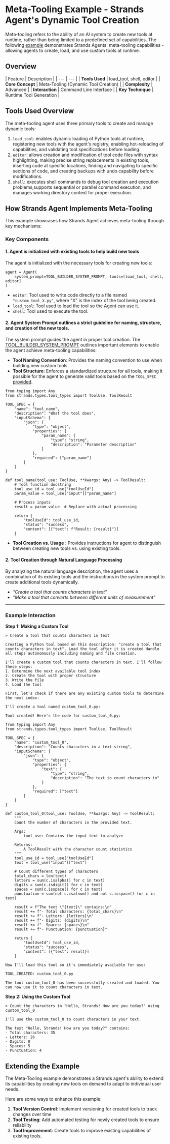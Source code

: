 # Meta-Tooling Example - Strands Agent's Dynamic Tool Creation

Meta-tooling refers to the ability of an AI system to create new tools at runtime, rather than being limited to a predefined set of capabilities. The following [example](https://github.com/strands-agents/docs/blob/main/docs/examples/python/meta_tooling.py) demonstrates Strands Agents' meta-tooling capabilities - allowing agents to create, load, and use custom tools at runtime.

## Overview

| Feature | Description | | --- | --- | | **Tools Used** | load_tool, shell, editor | | **Core Concept** | Meta-Tooling (Dynamic Tool Creation) | | **Complexity** | Advanced | | **Interaction** | Command Line Interface | | **Key Technique** | Runtime Tool Generation |

## Tools Used Overview

The meta-tooling agent uses three primary tools to create and manage dynamic tools:

1. `load_tool`: enables dynamic loading of Python tools at runtime, registering new tools with the agent's registry, enabling hot-reloading of capabilities, and validating tool specifications before loading.
1. `editor`: allows creation and modification of tool code files with syntax highlighting, making precise string replacements in existing tools, inserting code at specific locations, finding and navigating to specific sections of code, and creating backups with undo capability before modifications.
1. `shell`: executes shell commands to debug tool creation and execution problems,supports sequential or parallel command execution, and manages working directory context for proper execution.

## How Strands Agent Implements Meta-Tooling

This example showcases how Strands Agent achieves meta-tooling through key mechanisms:

### Key Components

#### 1. Agent is initialized with existing tools to help build new tools

The agent is initialized with the necessary tools for creating new tools:

```
agent = Agent(
    system_prompt=TOOL_BUILDER_SYSTEM_PROMPT, tools=[load_tool, shell, editor]
)
```

- `editor`: Tool used to write code directly to a file named `"custom_tool_X.py"`, where "X" is the index of the tool being created.
- `load_tool`: Tool used to load the tool so the Agent can use it.
- `shell`: Tool used to execute the tool.

#### 2. Agent System Prompt outlines a strict guideline for naming, structure, and creation of the new tools.

The system prompt guides the agent in proper tool creation. The [TOOL_BUILDER_SYSTEM_PROMPT](https://github.com/strands-agents/docs/blob/main/docs/examples/python/meta_tooling.py#L17) outlines important elements to enable the agent achieve meta-tooling capabilities:

- **Tool Naming Convention**: Provides the naming convention to use when building new custom tools.
- **Tool Structure**: Enforces a standardized structure for all tools, making it possible for the agent to generate valid tools based on the `TOOL_SPEC` [provided](https://strandsagents.com/latest/documentation/docs/user-guide/concepts/tools/python-tools/#python-modules-as-tools).

```
from typing import Any
from strands.types.tool_types import ToolUse, ToolResult

TOOL_SPEC = {
    "name": "tool_name",
    "description": "What the tool does",
    "inputSchema": { 
        "json": {
            "type": "object",
            "properties": {
                "param_name": {
                    "type": "string",
                    "description": "Parameter description"
                }
            },
            "required": ["param_name"]
        }
    }
}

def tool_name(tool_use: ToolUse, **kwargs: Any) -> ToolResult:
    # Tool function docstring
    tool_use_id = tool_use["toolUseId"]
    param_value = tool_use["input"]["param_name"]

    # Process inputs
    result = param_value  # Replace with actual processing

    return {
        "toolUseId": tool_use_id,
        "status": "success",
        "content": [{"text": f"Result: {result}"}]
    }
```

- **Tool Creation vs. Usage** : Provides instructions for agent to distinguish between creating new tools vs. using existing tools.

#### 2. Tool Creation through Natural Language Processing

By analyzing the natural language description, the agent uses a combination of its existing tools and the instructions in the system prompt to create additional tools dynamically.

- *"Create a tool that counts characters in text"*
- *"Make a tool that converts between different units of measurement"*

______________________________________________________________________

### Example Interaction

**Step 1: Making a Custom Tool**

```
> Create a tool that counts characters in text

Creating a Python tool based on this description: "create a tool that counts characters in text". Load the tool after it is created Handle all steps autonomously including naming and file creation.

I'll create a custom tool that counts characters in text. I'll follow these steps:
1. Determine the next available tool index
2. Create the tool with proper structure
3. Write the file
4. Load the tool

First, let's check if there are any existing custom tools to determine the next index:

I'll create a tool named custom_tool_0.py:

Tool created! Here's the code for custom_tool_0.py:

from typing import Any
from strands.types.tool_types import ToolUse, ToolResult

TOOL_SPEC = {
    "name": "custom_tool_0",
    "description": "Counts characters in a text string",
    "inputSchema": {
        "json": {
            "type": "object",
            "properties": {
                "text": {
                    "type": "string",
                    "description": "The text to count characters in"
                }
            },
            "required": ["text"]
        }
    }
}

def custom_tool_0(tool_use: ToolUse, **kwargs: Any) -> ToolResult:
    """
    Count the number of characters in the provided text.

    Args:
        tool_use: Contains the input text to analyze

    Returns:
        A ToolResult with the character count statistics
    """
    tool_use_id = tool_use["toolUseId"]
    text = tool_use["input"]["text"]

    # Count different types of characters
    total_chars = len(text)
    letters = sum(c.isalpha() for c in text)
    digits = sum(c.isdigit() for c in text)
    spaces = sum(c.isspace() for c in text)
    punctuation = sum(not c.isalnum() and not c.isspace() for c in text)

    result = f"The text \"{text}\" contains:\n"
    result += f"- Total characters: {total_chars}\n"
    result += f"- Letters: {letters}\n"
    result += f"- Digits: {digits}\n"
    result += f"- Spaces: {spaces}\n"
    result += f"- Punctuation: {punctuation}"

    return {
        "toolUseId": tool_use_id,
        "status": "success",
        "content": [{"text": result}]
    }

Now I'll load this tool so it's immediately available for use:

TOOL_CREATED: custom_tool_0.py

The tool custom_tool_0 has been successfully created and loaded. You can now use it to count characters in text.
```

**Step 2: Using the Custom Tool**

```
> Count the characters in "Hello, Strands! How are you today?" using custom_tool_0

I'll use the custom_tool_0 to count characters in your text.

The text "Hello, Strands! How are you today?" contains:
- Total characters: 35
- Letters: 26
- Digits: 0
- Spaces: 5
- Punctuation: 4
```

## Extending the Example

The Meta-Tooling example demonstrates a Strands agent's ability to extend its capabilities by creating new tools on demand to adapt to individual user needs.

Here are some ways to enhance this example:

1. **Tool Version Control**: Implement versioning for created tools to track changes over time
1. **Tool Testing**: Add automated testing for newly created tools to ensure reliability
1. **Tool Improvement**: Create tools to improve existing capabilities of existing tools.
